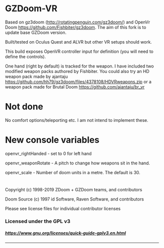 # GZDoom-VR 
Based on gz3doom (http://rotatingpenguin.com/gz3doom/) and OpenVr Doom https://github.com/Fishbiter/gz3doom.
The aim of this fork is to update base GZDoom version.

Built/tested on Oculus Quest and ALVR but other VR setups should work.

This build exposes OpenVR controller input for definition (you will need to define the controls).

One hand (right by default) is tracked for the weapon. I have included two modified weapon packs authored by Fishbiter. 
You could also try an HD weapon pack made by ajantaju https://github.com/hh79/gz3doom/files/4378108/HDVRweapons.zip or a weapon pack made for Brutal Doom https://github.com/ajantaju/br_vr

# Not done

No comfort options/teleporting etc. I am not intend to implement these.

# New console variables

openvr_rightHanded - set to 0 for left hand

openvr_weaponRotate - A pitch to change how weapons sit in the hand.

openvr_scale - Number of doom units in a metre. The default is 30.

#
Copyright (c) 1998-2019 ZDoom + GZDoom teams, and contributors

Doom Source (c) 1997 id Software, Raven Software, and contributors

Please see license files for individual contributor licenses

### Licensed under the GPL v3
##### https://www.gnu.org/licenses/quick-guide-gplv3.en.html
---



